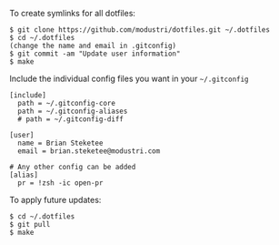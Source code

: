 To create symlinks for all dotfiles:

```
$ git clone https://github.com/modustri/dotfiles.git ~/.dotfiles
$ cd ~/.dotfiles
(change the name and email in .gitconfig)
$ git commit -am "Update user information"
$ make
```

Include the individual config files you want in your `~/.gitconfig`

```
[include]
  path = ~/.gitconfig-core
  path = ~/.gitconfig-aliases
  # path = ~/.gitconfig-diff

[user]
  name = Brian Steketee
  email = brian.steketee@modustri.com

# Any other config can be added
[alias]
  pr = !zsh -ic open-pr
```

To apply future updates:

```
$ cd ~/.dotfiles
$ git pull
$ make
```
